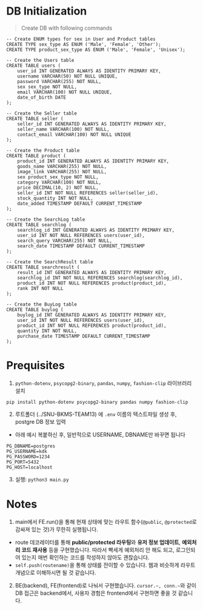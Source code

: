 # DB Initialization

> Create DB with following commands
```postgresql
-- Create ENUM types for sex in User and Product tables
CREATE TYPE sex_type AS ENUM ('Male', 'Female', 'Other');
CREATE TYPE product_sex_type AS ENUM ('Male', 'Female', 'Unisex');

-- Create the Users table
CREATE TABLE users (
    user_id INT GENERATED ALWAYS AS IDENTITY PRIMARY KEY,
    username VARCHAR(50) NOT NULL UNIQUE,
    password VARCHAR(255) NOT NULL,
    sex sex_type NOT NULL,
    email VARCHAR(100) NOT NULL UNIQUE,
    date_of_birth DATE
);

-- Create the Seller table
CREATE TABLE seller (
    seller_id INT GENERATED ALWAYS AS IDENTITY PRIMARY KEY,
    seller_name VARCHAR(100) NOT NULL,
    contact_email VARCHAR(100) NOT NULL UNIQUE
);

-- Create the Product table
CREATE TABLE product (
    product_id INT GENERATED ALWAYS AS IDENTITY PRIMARY KEY,
    goods_name VARCHAR(255) NOT NULL,
    image_link VARCHAR(255) NOT NULL,
    sex product_sex_type NOT NULL,
    category VARCHAR(100) NOT NULL,
    price DECIMAL(10, 2) NOT NULL,
    seller_id INT NOT NULL REFERENCES seller(seller_id),
    stock_quantity INT NOT NULL,
    date_added TIMESTAMP DEFAULT CURRENT_TIMESTAMP
);

-- Create the SearchLog table
CREATE TABLE searchlog (
    searchlog_id INT GENERATED ALWAYS AS IDENTITY PRIMARY KEY,
    user_id INT NOT NULL REFERENCES users(user_id),
    search_query VARCHAR(255) NOT NULL,
    search_date TIMESTAMP DEFAULT CURRENT_TIMESTAMP
);

-- Create the SearchResult table
CREATE TABLE searchresult (
    result_id INT GENERATED ALWAYS AS IDENTITY PRIMARY KEY,
    searchlog_id INT NOT NULL REFERENCES searchlog(searchlog_id),
    product_id INT NOT NULL REFERENCES product(product_id),
    rank INT NOT NULL
);

-- Create the BuyLog table
CREATE TABLE buylog (
    buylog_id INT GENERATED ALWAYS AS IDENTITY PRIMARY KEY,
    user_id INT NOT NULL REFERENCES users(user_id),
    product_id INT NOT NULL REFERENCES product(product_id),
    quantity INT NOT NULL,
    purchase_date TIMESTAMP DEFAULT CURRENT_TIMESTAMP
);
```

# Prequisites

1. `python-dotenv`, `psycopg2-binary`, `pandas`, `numpy`, `fashion-clip` 라이브러리 설치
```
pip install python-dotenv psycopg2-binary pandas numpy fashion-clip
```
2. 루트폴더 (../SNU-BKMS-TEAM13) 에 `.env` 이름의 텍스트파일 생성 후, postgre DB 정보 입력
- 아래 예시 복붙하신 후, 일반적으로 USERNAME, DBNAME만 바꾸면 됩니다
```
PG_DBNAME=postgres
PG_USERNAME=kdk
PG_PASSWORD=1234
PG_PORT=5432
PG_HOST=localhost
```

3. 실행:
`python3 main.py`

# Notes
1. main에서 FE.run()을 통해 현재 상태에 맞는 라우트 함수(`@public`, `@protected`로 감싸져 있는 것)가 무한히 실행됩니다.
- route 데코레이터를 통해 **public/protected 라우팅**와 **유저 정보 업데이트**, **예외처리 코드 재사용** 등을 구현했습니다. 따라서 빡세게 예외처리 안 해도 되고, 로그인되어 있는지 매번 확인하는 코드를 작성하지 않아도 괜찮습니다.
- `self.push(routename)`을 통해 상태를 전이할 수 있습니다. 웹과 비슷하게 라우트 개념으로 이해하시면 될 것 같습니다.
2. BE(backend), FE(frontend)로 나눠서 구현했습니다. `cursor.~, conn.~`와 같이 DB 접근은 backend에서, 사용자 경험은 frontend에서 구현하면 좋을 것 같습니다.